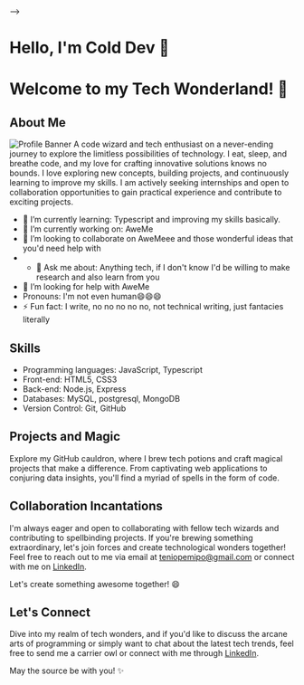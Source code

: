 
-->
# Hello, I'm Cold Dev 👋
# Welcome to my Tech Wonderland! 🚀



## About Me
![Profile Banner](https://github.com/account)
A code wizard and tech enthusiast on a never-ending journey to explore the limitless possibilities of technology. I eat, sleep, and breathe code, and my love for crafting innovative solutions knows no bounds. I love exploring new concepts, building projects, and continuously learning to improve my skills. I am actively seeking internships and open to collaboration opportunities to gain practical experience and contribute to exciting projects.
- 🌱 I’m currently learning: Typescript and improving my skills basically.
- 🔭 I’m currently working on: AweMe
- 👯 I’m looking to collaborate on AweMeee and those wonderful ideas that you'd need help with
- - 💬 Ask me about: Anything tech, if I don't know I'd be willing to make research and also learn from you
- 🤔 I’m looking for help with AweMe
- Pronouns: I'm not even human😄😄😄
- ⚡ Fun fact: I write, no no no no no, not technical writing, just fantacies literally

## Skills

- Programming languages: JavaScript, Typescript
- Front-end: HTML5, CSS3
- Back-end: Node.js, Express
- Databases: MySQL, postgresql, MongoDB
- Version Control: Git, GitHub

## Projects and Magic

Explore my GitHub cauldron, where I brew tech potions and craft magical projects that make a difference. From captivating web applications to conjuring data insights, you'll find a myriad of spells in the form of code.

## Collaboration Incantations

I'm always eager and open to collaborating with fellow tech wizards and contributing to spellbinding projects. If you're brewing something extraordinary, let's join forces and create technological wonders together!
Feel free to reach out to me via email at teniopemipo@gmail.com or connect with me on [LinkedIn](https://www.linkedin.com/in/oluwateniayomi-adeniyi-524490241).

Let's create something awesome together! 😄

## Let's Connect

Dive into my realm of tech wonders, and if you'd like to discuss the arcane arts of programming or simply want to chat about the latest tech trends, feel free to send me a carrier owl or connect with me through [LinkedIn](https://www.linkedin.com/in/oluwateniayomi-adeniyi-524490241).

May the source be with you! ✨

